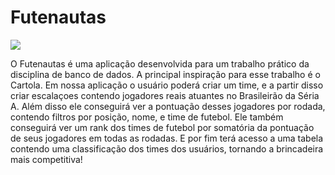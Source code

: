 <h1>Futenautas</h1>
<img src="https://github.com/user-attachments/assets/b92d82cc-5614-414e-9003-17eb0d729401">
<p>O Futenautas é uma aplicação desenvolvida para um trabalho prático da disciplina de banco de dados.
A principal inspiração para esse trabalho é o Cartola. Em nossa aplicação o usuário poderá criar um time, e a partir disso
criar escalaçoes contendo jogadores reais atuantes no Brasileirão da Séria A. Além disso ele conseguirá ver a pontuação desses jogadores 
por rodada, contendo filtros por posição, nome, e time de futebol. Ele também conseguirá ver um rank dos times de futebol por somatória
da pontuação de seus jogadores em todas as rodadas. E por fim terá acesso a uma tabela contendo uma classificação dos times dos usuários, tornando a brincadeira mais competitiva!
</p>
